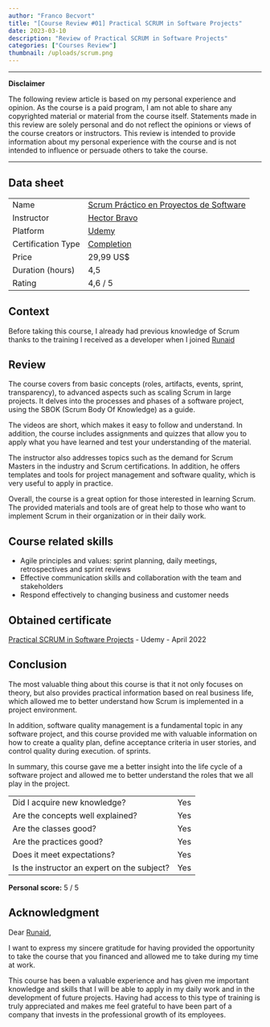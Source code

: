 ```yaml
---
author: "Franco Becvort"
title: "[Course Review #01] Practical SCRUM in Software Projects"
date: 2023-03-10
description: "Review of Practical SCRUM in Software Projects"
categories: ["Courses Review"]
thumbnail: /uploads/scrum.png
---
```


---

**Disclaimer**

The following review article is based on my personal experience and opinion. As the course is a paid program, I am not able to share any copyrighted material or material from the course itself. Statements made in this review are solely personal and do not reflect the opinions or views of the course creators or instructors. This review is intended to provide information about my personal experience with the course and is not intended to influence or persuade others to take the course.

---

## Data sheet

|                    |                                                                                                   |
| ------------------ | ------------------------------------------------------------------------------------------------- |
| Name               | [Scrum Práctico en Proyectos de Software](https://www.udemy.com/course/scrum-practico/)           |
| Instructor         | [Hector Bravo](https://www.linkedin.com/in/hgbravo/?locale=en_US)                                 |
| Platform           | [Udemy](https://www.udemy.com/)                                                                   |
| Certification Type | [Completion](https://support.udemy.com/hc/en-us/sections/360011037194-Certificates-of-Completion) |
| Price              | 29,99 US$                                                                                         |
| Duration \(hours\) | 4,5                                                                                               |
| Rating             | 4,6 / 5                                                                                           |

## Context

Before taking this course, I already had previous knowledge of Scrum thanks to the training I received as a developer when I joined [Runaid](https://www.runaid.com.ar/index.php?languaje=en)

## Review

The course covers from basic concepts \(roles, artifacts, events, sprint, transparency\), to advanced aspects such as scaling Scrum in large projects. It delves into the processes and phases of a software project, using the SBOK \(Scrum Body Of Knowledge\) as a guide.

The videos are short, which makes it easy to follow and understand. In addition, the course includes assignments and quizzes that allow you to apply what you have learned and test your understanding of the material.

The instructor also addresses topics such as the demand for Scrum Masters in the industry and Scrum certifications. In addition, he offers templates and tools for project management and software quality, which is very useful to apply in practice.

Overall, the course is a great option for those interested in learning Scrum. The provided materials and tools are of great help to those who want to implement Scrum in their organization or in their daily work.

## Course related skills

- Agile principles and values: sprint planning, daily meetings, retrospectives and sprint reviews
- Effective communication skills and collaboration with the team and stakeholders
- Respond effectively to changing business and customer needs

## Obtained certificate

[Practical SCRUM in Software Projects](https://udemy-certificate.s3.amazonaws.com/pdf/UC-f3e555f6-20e5-4ad9-a4a1-fcd6982930f1.pdf) - Udemy - April 2022

## Conclusion

The most valuable thing about this course is that it not only focuses on theory, but also provides practical information based on real business life, which allowed me to better understand how Scrum is implemented in a project environment.

In addition, software quality management is a fundamental topic in any software project, and this course provided me with valuable information on how to create a quality plan, define acceptance criteria in user stories, and control quality during execution. of sprints.

In summary, this course gave me a better insight into the life cycle of a software project and allowed me to better understand the roles that we all play in the project.

|                                             |     |
| ------------------------------------------- | --- |
| Did I acquire new knowledge?                | Yes |
| Are the concepts well explained?            | Yes |
| Are the classes good?                       | Yes |
| Are the practices good?                     | Yes |
| Does it meet expectations?                  | Yes |
| Is the instructor an expert on the subject? | Yes |

**Personal score:** 5 / 5

## Acknowledgment

Dear [Runaid](https://www.runaid.com.ar/index.php?languaje=en),

I want to express my sincere gratitude for having provided the opportunity to take the course that you financed and allowed me to take during my time at work.

This course has been a valuable experience and has given me important knowledge and skills that I will be able to apply in my daily work and in the development of future projects. Having had access to this type of training is truly appreciated and makes me feel grateful to have been part of a company that invests in the professional growth of its employees.
